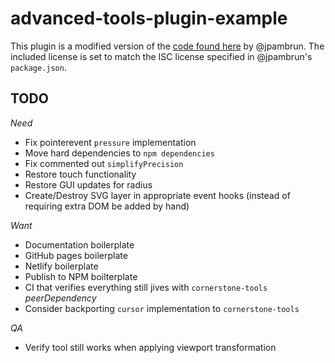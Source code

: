 # advanced-tools-plugin-example

This plugin is a modified version of the [code found here](https://github.com/jpambrun/cornerstonePenBrushExperiment) by @jpambrun. The included license is set to match the ISC license specified in @jpambrun's `package.json`.

## TODO

_Need_

- Fix pointerevent `pressure` implementation
- Move hard dependencies to `npm dependencies`
- Fix commented out `simplifyPrecision`
- Restore touch functionality
- Restore GUI updates for radius
- Create/Destroy SVG layer in appropriate event hooks (instead of requiring extra DOM be added by hand)

_Want_

- Documentation boilerplate
- GitHub pages boilerplate
- Netlify boilerplate
- Publish to NPM boilterplate
- CI that verifies everything still jives with `cornerstone-tools` _peerDependency_
- Consider backporting `cursor` implementation to `cornerstone-tools`

_QA_

- Verify tool still works when applying viewport transformation
